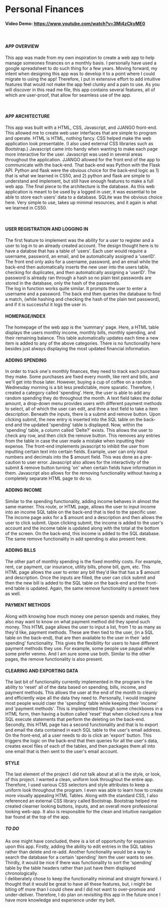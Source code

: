 # Personal Finances
#### Video Demo: https://www.youtube.com/watch?v=3Mi4zCkyME0

<br>

#### APP OVERVIEW
This app was made from my own inspiration to create a web app to help manage someones finances on a monthly basis.
I personally have used a google spreadsheet to do such thing for a few years. Moving forward, my intent when
designing this app was to develop it to a point where I could migrate to using the app! Therefore, I put in extensive
effort to add intuitive features that would not make the app feel clunky and a pain to use. As you will discover in this
read me file, this app contains several features, all of which are user-proof, that allow for seamless use of the app.

<br>

#### APP ARCHITECTURE
This app was built with a HTML, CSS, Javascript, and JJANGO front-end. This allowed me to create web user interfaces
that are simple to program and operate. HTML is HTML, nothing fancy. CSS helped make the web application look presentable.
(I also used external CSS libraries such as Bootstrap.) Javascript came into handy when wanting to make each page more
interactive for the user. Javascript was used in several areas throughout the application. JJANGO allowed for the front
end of the app to communicate with the back-end. That back-end was Python with the Flask API. Python and flask were the
obvious choice for the back-end logic as 1) that is what we learned in CS50, and 2) python and flask are simple to
understand and implement, but still have enough features to make a full web app. The final piece to the architecture is
the database. As this web application is meant to be used by a logged in user, it was essential to be able to store each
users' data to a database. SQLite was the obvious choice here. Very simple to use, takes up minimal resources, and it
again is what we learned in CS50.

<br>

#### USER REGISTRATION AND LOGGING IN
The first feature to implement was the ability for a user to register and a user to log in to an already created account.
The design thought here is to have a databse that has a table of 'users'. Each user would require a username, password, an email, and be automatically assigned a 'userID'. The front end only asks for a username, password, and an email while the back-end then automatically inserts the new user into the users table, checking for duplicates, and then automatically assigning a 'userID'. The password is already ran through a hash so no plain text passwords are stored in the database, only the hash of the passwords.
<br>
The log in function works quite similar. It prompts the user to enter a username and a password. The back end then queries the database to find a match, (while hashing and checking the hash of the plain text password), and if it is successful it logs the user in.

#### HOMEPAGE/INDEX
The homepage of the web app is the 'summary' page. Here, a HTML table displays the users monthly income, monthly bills, monthly spending, and their remaining balance. This table automatically updates each time a new item is added to any of the above categories. There is no functionality here besides just always displaying the most updated financial information.
<br>

#### ADDING SPENDING
In order to track one's monthly finances, they need to track each purchase they make. Some purchases are fixed every month, like rent and bills, and we'll get into those later. However, buying a cup of coffee on a random Wednesday morning is a bit less predictable, more sparatic. Therefore, I created a category called 'spending'. Here, the user is able to add any random spending they do throughout the month. A text field takes the dollar amount, a drop-down menu provides users with different payment methods to select, all of which the user can edit, and thne a text field to take a item description. Beneath the inputs, there is a submit and remove button. Upon clicking submit, the new entry is inserted into the SQL table on the back-end and the updated 'spending' table is displayed. Now, within the 'spending' table, a column called 'Delte?' exists. This allows the user to check any row, and then click the remove button. This removes any entries from the table in case the user made a mistake when inputting their expense. The front-end implements javascript to inhibit the user from inputting certain text into certain fields. Example, user can only input numbers and decimals into the $ amount field. This was done as a pre-caution to user error. Javascript also allows for the interactivity of the submit & remove button turning 'on' when certain fields have information in them. Javascript also allows for the removing functionality without having a completely separate HTML page to do so.
<br>

#### ADDING INCOME
Similar to the spending functionality, adding income behaves in almost the same manner. This route, or HTML page, allows the user to input income into an income SQL table on the back-end that is tied to the specific user. The income page asks for a $ amount and a description and then allows the user to click submit. Upon clicking submit, the income is added to the user's account and the income table is updated along with the total at the bottom of the screen. On the back-end, this income is added to the SQL database. The same remove functionality in add spending is also present here.
<br>

#### ADDING BILLS
The other part of monthly spending is the fixed monthly costs. For example, rent, car payment, car insurance, utility bills, phone bill, gym, etc. This HTML page allows the user to enter any bill they'd like that has a $ amount and description. Once the inputs are filled, the user can click submit and then the new bill is added to the SQL table on the back-end and the front-end table is updated. Again, the same remove functionality is present here as well.
<br>

#### PAYMENT METHODS
Along with knowing how much money one person spends and makes, they also may want to know on what payment method did they spend such money. This HTML page allows the user to input a list, from 1 to as many as they'd like, payment methods. These are then tied to the user, (in a SQL table on the back-end), that are then available to the user in their 'add spending' functionality. This gives the flexibility for users to have different payment methods they use. For example, some people use paypal while some prefer venmo. And I am sure some use both. Similar to the other pages, the remove functionality is also present.
<br>

#### CLEARING AND EXPORTING DATA
The last bit of functionality currently implemented in the program is the ability to 'reset' all of the data based on spending, bills, income, and payment methods. This allows the user at the end of the month to cleanly and efficiently wipe all the data they need to. Personally, I would imagine most people would claer the 'spending' table while keeping their 'income' and 'payment methods'. This is implemented through some checkboxes in a HTML form, then having a button called 'reset' that when clicked runs a few SQL execute statements that perform the deleting on the back-end. <br>
Secondly, this HTML page has a second functionality and that is to export and email the data contained in each SQL table to the user's email address. On the front-end, all a user needs to do is click an 'export' button. This triggers the logic on the back-end that then queries for all the user's data, creates excel files of each of the tables, and then packages them all into one email that is then sent to the user's email account.
<br>

#### STYLE
The last element of the project I did not talk about at all is the style, or look, of this project. I wanted a clean, uniform look throughout the entire app. Therefore, I used various CSS selectors and style attributes to keep a uniform look throughout the program. I even was able to learn how to create more visually appealing HTML Tables. Along with the standard CSS, I also referenced an external CSS library called Bootstrap. Bootstrap helped me created clearner looking buttons, inputs, and an overall more professional looking web-app. It also is responsible for the clean and intuitive navigation bar found at the top of the app.

##### TO DO
As one might have concluded, there is a lot of opportunity for expansion upon this app. Firstly, adding the ability to edit entries in the SQL tables rather than delete and re-add. Another functionality would be a way to search the database for a certain 'spending' item the user wants to see. Thirdly, it would be nice if there was functionality to sort the 'spending' table by the table headers rather than just have them displayed chronologically. <br>
I deliberately chose to keep the functionality minimal and straight forward. I thought that it would be great to have all these features, but, i might be biting off more than I could chew and I did not want to over-promsie and under-deliver. Therefore, I do plan on revisiting this app in the future once I have more knowledge and experience under my belt.
